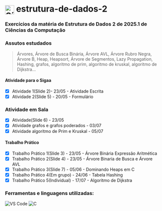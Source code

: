 <h1>
  <img src="https://cdn.jsdelivr.net/gh/devicons/devicon/icons/c/c-original.svg" alt="Símbolo C" width="30" style="vertical-align: middle;">
  estrutura-de-dados-2
</h1>

### Exercícios da matéria de Estrutura de Dados 2 de 2025.1 de Ciências da Computação

### Assutos estudados
>Árvores, Árvore de Busca Binária, Árvore AVL, Árvore Rubro Negra, Árvore B, Heap, Heapsort, Árvore de Segmentos, Lazy Propagation, Hashing, grafos, algoritmo de prim, algoritmo de kruskal, algoritmo de Dijkstra...

#### Atividade para o Sigaa
- [x] Atividade 1(Slide 2)- 23/05 - Atividade Escrita
- [x] Atividade 2(Slide 5) - 20/05 - Formulário

### Atividade em Sala
- [x] Atividade(Slide 6) - 23/05 
- [x] Atividade grafos e grafos poderados - 03/07
- [x] Atividade algoritmo de Prim e Kruskal - 05/07

#### Trabalho Prático
- [x] Trabalho Prático 1(Slide 3) - 23/05 - Árvore Binária Expressão Aritmética 
- [x] Trabalho Prático 2(Slide 4) - 23/05 - Árvore Binaria de Busca e Árvore AVL
- [x] Trabalho Prático 3(Slide 7) - 05/06 - Dominando Heaps em C
- [x] Trabalho Prático 4(Em grupo) - 24/06 - Tabela Hashing
- [x] Trabalho Prático 5(Individual) - 17/07 - Algoritmo de Dijkstra

### Ferramentas e linguagens utilizadas:
<div>
  <img src="https://img.shields.io/badge/-VS%20Code-007ACC?logo=visual-studio-code&logoColor=white&style=flat" alt="VS Code">
  <img src="https://img.shields.io/badge/-C-00599C?logo=c&logoColor=white&style=flat" alt="C">
</div>
